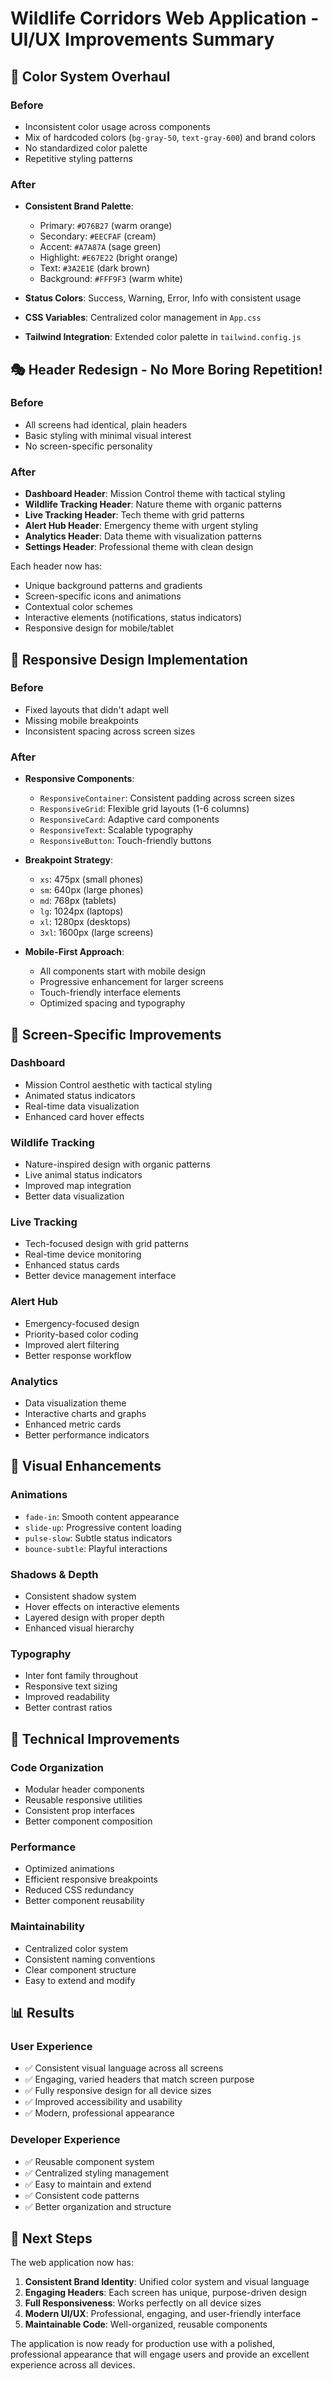 # Wildlife Corridors Web Application - UI/UX Improvements Summary

## 🎨 Color System Overhaul

### Before

- Inconsistent color usage across components
- Mix of hardcoded colors (`bg-gray-50`, `text-gray-600`) and brand colors
- No standardized color palette
- Repetitive styling patterns

### After

- **Consistent Brand Palette**:

  - Primary: `#D76B27` (warm orange)
  - Secondary: `#EECFAF` (cream)
  - Accent: `#A7A87A` (sage green)
  - Highlight: `#E67E22` (bright orange)
  - Text: `#3A2E1E` (dark brown)
  - Background: `#FFF9F3` (warm white)

- **Status Colors**: Success, Warning, Error, Info with consistent usage
- **CSS Variables**: Centralized color management in `App.css`
- **Tailwind Integration**: Extended color palette in `tailwind.config.js`

## 🎭 Header Redesign - No More Boring Repetition!

### Before

- All screens had identical, plain headers
- Basic styling with minimal visual interest
- No screen-specific personality

### After

- **Dashboard Header**: Mission Control theme with tactical styling
- **Wildlife Tracking Header**: Nature theme with organic patterns
- **Live Tracking Header**: Tech theme with grid patterns
- **Alert Hub Header**: Emergency theme with urgent styling
- **Analytics Header**: Data theme with visualization patterns
- **Settings Header**: Professional theme with clean design

Each header now has:

- Unique background patterns and gradients
- Screen-specific icons and animations
- Contextual color schemes
- Interactive elements (notifications, status indicators)
- Responsive design for mobile/tablet

## 📱 Responsive Design Implementation

### Before

- Fixed layouts that didn't adapt well
- Missing mobile breakpoints
- Inconsistent spacing across screen sizes

### After

- **Responsive Components**:

  - `ResponsiveContainer`: Consistent padding across screen sizes
  - `ResponsiveGrid`: Flexible grid layouts (1-6 columns)
  - `ResponsiveCard`: Adaptive card components
  - `ResponsiveText`: Scalable typography
  - `ResponsiveButton`: Touch-friendly buttons

- **Breakpoint Strategy**:

  - `xs`: 475px (small phones)
  - `sm`: 640px (large phones)
  - `md`: 768px (tablets)
  - `lg`: 1024px (laptops)
  - `xl`: 1280px (desktops)
  - `3xl`: 1600px (large screens)

- **Mobile-First Approach**:
  - All components start with mobile design
  - Progressive enhancement for larger screens
  - Touch-friendly interface elements
  - Optimized spacing and typography

## 🎯 Screen-Specific Improvements

### Dashboard

- Mission Control aesthetic with tactical styling
- Animated status indicators
- Real-time data visualization
- Enhanced card hover effects

### Wildlife Tracking

- Nature-inspired design with organic patterns
- Live animal status indicators
- Improved map integration
- Better data visualization

### Live Tracking

- Tech-focused design with grid patterns
- Real-time device monitoring
- Enhanced status cards
- Better device management interface

### Alert Hub

- Emergency-focused design
- Priority-based color coding
- Improved alert filtering
- Better response workflow

### Analytics

- Data visualization theme
- Interactive charts and graphs
- Enhanced metric cards
- Better performance indicators

## 🎨 Visual Enhancements

### Animations

- `fade-in`: Smooth content appearance
- `slide-up`: Progressive content loading
- `pulse-slow`: Subtle status indicators
- `bounce-subtle`: Playful interactions

### Shadows & Depth

- Consistent shadow system
- Hover effects on interactive elements
- Layered design with proper depth
- Enhanced visual hierarchy

### Typography

- Inter font family throughout
- Responsive text sizing
- Improved readability
- Better contrast ratios

## 🔧 Technical Improvements

### Code Organization

- Modular header components
- Reusable responsive utilities
- Consistent prop interfaces
- Better component composition

### Performance

- Optimized animations
- Efficient responsive breakpoints
- Reduced CSS redundancy
- Better component reusability

### Maintainability

- Centralized color system
- Consistent naming conventions
- Clear component structure
- Easy to extend and modify

## 📊 Results

### User Experience

- ✅ Consistent visual language across all screens
- ✅ Engaging, varied headers that match screen purpose
- ✅ Fully responsive design for all device sizes
- ✅ Improved accessibility and usability
- ✅ Modern, professional appearance

### Developer Experience

- ✅ Reusable component system
- ✅ Centralized styling management
- ✅ Easy to maintain and extend
- ✅ Consistent code patterns
- ✅ Better organization and structure

## 🚀 Next Steps

The web application now has:

1. **Consistent Brand Identity**: Unified color system and visual language
2. **Engaging Headers**: Each screen has unique, purpose-driven design
3. **Full Responsiveness**: Works perfectly on all device sizes
4. **Modern UI/UX**: Professional, engaging, and user-friendly interface
5. **Maintainable Code**: Well-organized, reusable components

The application is now ready for production use with a polished, professional appearance that will engage users and provide an excellent experience across all devices.

